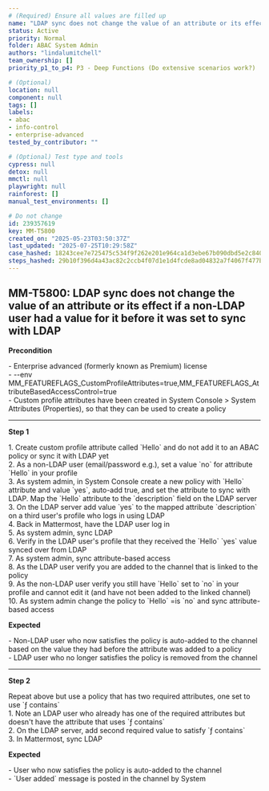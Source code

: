 ```yaml
---
# (Required) Ensure all values are filled up
name: "LDAP sync does not change the value of an attribute or its effect if a non-LDAP user had a value for it before it was set to sync with LDAP"
status: Active
priority: Normal
folder: ABAC System Admin
authors: "lindalumitchell"
team_ownership: []
priority_p1_to_p4: P3 - Deep Functions (Do extensive scenarios work?)

# (Optional)
location: null
component: null
tags: []
labels:
- abac
- info-control
- enterprise-advanced
tested_by_contributor: ""

# (Optional) Test type and tools
cypress: null
detox: null
mmctl: null
playwright: null
rainforest: []
manual_test_environments: []

# Do not change
id: 239357619
key: MM-T5800
created_on: "2025-05-23T03:50:37Z"
last_updated: "2025-07-25T10:29:58Z"
case_hashed: 18243cee7e725475c534f9f262e201e964ca1d3ebe67b090dbd5e2c84042bd2c9c517979eef6c36096f10eab6667a37f
steps_hashed: 29b10f396d4a43ac82c2ccb4f07d1e1d4fcde8ad04832a7f4067f477b7d5e158405bb263620a658215e5f68798f9de8a
---
```


<!-- (Auto-generated) Based on frontmatter's "key" and "name" -->

## MM-T5800: LDAP sync does not change the value of an attribute or its effect if a non-LDAP user had a value for it before it was set to sync with LDAP

**Precondition**

\- Enterprise advanced (formerly known as Premium) license\
\- --env MM\_FEATUREFLAGS\_CustomProfileAttributes=true,MM\_FEATUREFLAGS\_AttributeBasedAccessControl=true\
\- Custom profile attributes have been created in System Console > System ​Attributes (Properties), so that they can be used to create a policy

---

**Step 1**

1\. Create custom profile attribute called \`Hello\` and do not add it to an ABAC policy or sync it with LDAP yet\
2\. As a non-LDAP user (email/password e.g.), set a value \`no\` for attribute \`Hello\` in your profile\
3\. As system admin, in System Console create a new policy with \`Hello\` attribute and value \`yes\`, auto-add true, and set the attribute to sync with LDAP. Map the \`Hello\` attribute to the \`description\` field on the LDAP server\
3\. On the LDAP server add value \`yes\` to the mapped attribute \`description\` on a third user's profile who logs in using LDAP\
4\. Back in Mattermost, have the LDAP user log in\
5\. As system admin, sync LDAP\
6\. Verify in the LDAP user's profile that they received the \`Hello\` \`yes\` value synced over from LDAP\
7\. As system admin, sync attribute-based access\
8\. As the LDAP user verify you are added to the channel that is linked to the policy\
9\. As the non-LDAP user verify you still have \`Hello\` set to \`no\` in your profile and cannot edit it (and have not been added to the linked channel)\
10\. As system admin change the policy to \`Hello\` =is \`no\` and sync attribute-based access

**Expected**

\- Non-LDAP user who now satisfies the policy is auto-added to the channel based on the value they had before the attribute was added to a policy\
\- LDAP user who no longer satisfies the policy is removed from the channel

---

**Step 2**

Repeat above but use a policy that has two required attributes, one set to use \`ƒ contains\`\
1\. Note an LDAP user who already has one of the required attributes but doesn't have the attribute that uses \`ƒ contains\`\
2\. On the LDAP server, add second required value to satisfy \`ƒ contains\`\
3\. In Mattermost, sync LDAP

**Expected**

\- User who now satisfies the policy is auto-added to the channel\
\- \`User added\` message is posted in the channel by System
